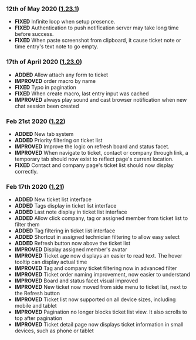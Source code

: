 ### 12th of May 2020 ([1.23.1](v1.23))
- **FIXED** Infinite loop when setup presence. 
- **FIXED** Authentication to push notification server may take long time before success. 
- **FIXED** When paste screenshot from clipboard, it cause ticket note or time entry's text note to go empty.

### 17th of April 2020 ([1.23.0](v1.23))

- **ADDED** Allow attach any form to ticket
- **IMPROVED** order macro by name
- **FIXED** Typo in pagination
- **FIXED** When create macro, last entry input was cached
- **IMPROVED** always play sound and cast browser notification when new chat session been created

### Feb 21st 2020 ([1.22](v1.22))

- **ADDED** New tab system
- **ADDED** Priority filtering on ticket list
- **IMPROVED** Improve the logic on refresh board and status facet.
- **IMPROVED** When navigate to ticket, contact or company through link, a temporary tab should now exist to reflect page's current location.
- **FIXED** Contact and company page's ticket list should now display correctly.

### Feb 17th 2020 ([1.21](v1.21))

* **ADDED** New ticket list interface
* **ADDED** Tags display in ticket list interface
* **ADDED** Last note display in ticket list interface
* **ADDED** Allow click company, tag or assigned member from ticket list to filter them
* **ADDED** Tag filtering in ticket list interface
* **ADDED** Shortcut in assigned technician filtering to allow easy select
* **ADDED** Refresh button now above the ticket list
* **IMPROVED** Display assigned member's avatar
* **IMPROVED** Ticket age now displays an easier to read text. The hover tooltip can display actual time
* **IMPROVED** Tag and company ticket filtering now in advanced filter
* **IMPROVED** Ticket order naming improvement, now easier to understand
* **IMPROVED** Board and status facet visual improved
* **IMPROVED** New ticket now moved from side menu to ticket list, next to the Refresh button
* **IMPROVED** Ticket list now supported on all device sizes, including mobile and tablet
* **IMPROVED** Pagination no longer blocks ticket list view. It also scrolls to top after pagination
* **IMPROVED** Ticket detail page now displays ticket information in small devices, such as phone or tablet
